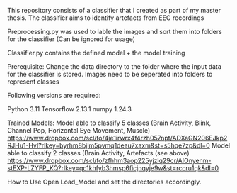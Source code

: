 This repository consists of a classifier that I created as part of my master thesis. 
The classifier aims to identify artefacts from EEG recordings

Preprocessing.py was used to lable the images and sort them into folders for the classifier (Can be ignored for usage)

Classifier.py contains the defined model + the model training

Prerequisite: 
Change the data directory to the folder where the input data for the classifier is stored. Images need to be seperated into folders to represent classes

Following versions are required:

Python 3.11
Tensorflow 2.13.1
numpy 1.24.3

Trained Models:
Model able to classify 5 classes (Brain Activity, Blink, Channel Pop, Horizontal Eye Movement, Muscle) https://www.dropbox.com/scl/fo/4je1irwrx4f4rzh057npt/ADXaGN206EJkp2RJHu1-HvI?rlkey=byrhm8bjlm5pvmq1deau7xaxm&st=s5hqe7zp&dl=0
Model able to classify 2 classes (Brain Activity, Artefacts (see above) https://www.dropbox.com/scl/fo/zfhhm3aop225yjzlq29cr/AIOnyenm-stEXP-LZYFP_KQ?rlkey=qc1khfyb3hmsp6ficjnqyje9w&st=rccru1qk&dl=0

How to Use 
Open Load_Model and set the directories accordingly.
